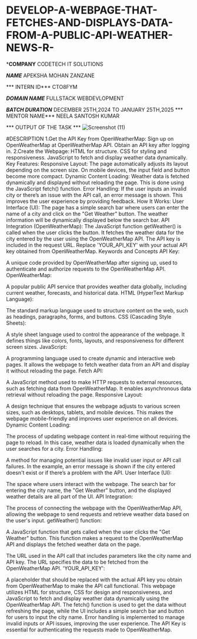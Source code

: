 # DEVELOP-A-WEBPAGE-THAT-FETCHES-AND-DISPLAYS-DATA-FROM-A-PUBLIC-API-WEATHER-NEWS-R-

***COMPANY** CODETECH IT SOLUTIONS

***NAME*** APEKSHA MOHAN ZANZANE

*** INTERN ID*** CTO8FYM

***DOMAIN NAME*** FULLSTACK WEBDEVLOPMENT 

***BATCH DURATION*** DECEMBER 25TH,2024 TO JANUARY 25TH,2025
*** MENTOR NAME*** NEELA SANTOSH KUMAR

*** OUTPUT OF THE TASK ***
![Screenshot (11)](https://github.com/user-attachments/assets/7de46737-df28-41a6-a2cf-23b37bee264a)

#DESCRIPTION 
1.Get the API Key from OpenWeatherMap:
Sign up on OpenWeatherMap at OpenWeatherMap API.
Obtain an API key after logging in.
2.Create the Webpage:
HTML for structure.
CSS for styling and responsiveness.
JavaScript to fetch and display weather data dynamically.
Key Features:
Responsive Layout:
The page automatically adjusts its layout depending on the screen size. On mobile devices, the input field and button become more compact.
Dynamic Content Loading:
Weather data is fetched dynamically and displayed without reloading the page. This is done using the JavaScript fetch() function.
Error Handling:
If the user inputs an invalid city or there’s an issue with the API call, an error message is shown. This improves the user experience by providing feedback.
How It Works:
User Interface (UI):
The page has a simple search bar where users can enter the name of a city and click on the "Get Weather" button.
The weather information will be dynamically displayed below the search bar.
API Integration (OpenWeatherMap):
The JavaScript function getWeather() is called when the user clicks the button.
It fetches the weather data for the city entered by the user using the OpenWeatherMap API.
The API key is included in the request URL. Replace 'YOUR_API_KEY' with your actual API key obtained from OpenWeatherMap.
Keywords and Concepts
API Key:

A unique code provided by OpenWeatherMap after signing up, used to authenticate and authorize requests to the OpenWeatherMap API.
OpenWeatherMap:

A popular public API service that provides weather data globally, including current weather, forecasts, and historical data.
HTML (HyperText Markup Language):

The standard markup language used to structure content on the web, such as headings, paragraphs, forms, and buttons.
CSS (Cascading Style Sheets):

A style sheet language used to control the appearance of the webpage. It defines things like colors, fonts, layouts, and responsiveness for different screen sizes.
JavaScript:

A programming language used to create dynamic and interactive web pages. It allows the webpage to fetch weather data from an API and display it without reloading the page.
Fetch API:

A JavaScript method used to make HTTP requests to external resources, such as fetching data from OpenWeatherMap. It enables asynchronous data retrieval without reloading the page.
Responsive Layout:

A design technique that ensures the webpage adjusts to various screen sizes, such as desktops, tablets, and mobile devices. This makes the webpage mobile-friendly and improves user experience on all devices.
Dynamic Content Loading:

The process of updating webpage content in real-time without requiring the page to reload. In this case, weather data is loaded dynamically when the user searches for a city.
Error Handling:

A method for managing potential issues like invalid user input or API call failures. In the example, an error message is shown if the city entered doesn't exist or if there’s a problem with the API.
User Interface (UI):

The space where users interact with the webpage. The search bar for entering the city name, the "Get Weather" button, and the displayed weather details are all part of the UI.
API Integration:

The process of connecting the webpage with the OpenWeatherMap API, allowing the webpage to send requests and retrieve weather data based on the user's input.
getWeather() function:

A JavaScript function that gets called when the user clicks the "Get Weather" button. This function makes a request to the OpenWeatherMap API and displays the fetched weather data on the page.


The URL used in the API call that includes parameters like the city name and API key. The URL specifies the data to be fetched from the OpenWeatherMap API.
'YOUR_API_KEY':

A placeholder that should be replaced with the actual API key you obtain from OpenWeatherMap to make the API call functional.
This webpage utilizes HTML for structure, CSS for design and responsiveness, and JavaScript to fetch and display weather data dynamically using the OpenWeatherMap API. The fetch() function is used to get the data without refreshing the page, while the UI includes a simple search bar and button for users to input the city name. Error handling is implemented to manage invalid inputs or API issues, improving the user experience. The API Key is essential for authenticating the requests made to OpenWeatherMap.
